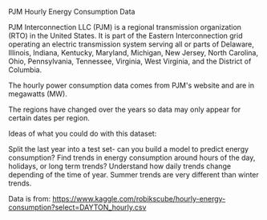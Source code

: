 PJM Hourly Energy Consumption Data

PJM Interconnection LLC (PJM) is a regional transmission organization (RTO) in the United States. It is part of the Eastern Interconnection grid operating an electric transmission system serving all or parts of Delaware, Illinois, Indiana, Kentucky, Maryland, Michigan, New Jersey, North Carolina, Ohio, Pennsylvania, Tennessee, Virginia, West Virginia, and the District of Columbia.

The hourly power consumption data comes from PJM's website and are in megawatts (MW).

The regions have changed over the years so data may only appear for certain dates per region.

Ideas of what you could do with this dataset:

Split the last year into a test set- can you build a model to predict energy consumption?
Find trends in energy consumption around hours of the day, holidays, or long term trends?
Understand how daily trends change depending of the time of year. Summer trends are very different than winter trends.

Data is from: https://www.kaggle.com/robikscube/hourly-energy-consumption?select=DAYTON_hourly.csv

